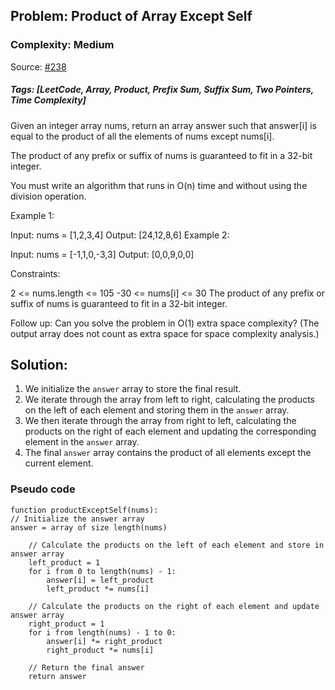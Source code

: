 ## Problem: Product of Array Except Self

### Complexity: Medium

Source: [#238](https://leetcode.com/problems/product-of-array-except-self/description/)

##### Tags: [LeetCode, Array, Product, Prefix Sum, Suffix Sum, Two Pointers, Time Complexity]

Given an integer array nums, return an array answer such that answer[i] is equal to the product of all the elements of nums except nums[i].

The product of any prefix or suffix of nums is guaranteed to fit in a 32-bit integer.

You must write an algorithm that runs in O(n) time and without using the division operation.

Example 1:

Input: nums = [1,2,3,4]
Output: [24,12,8,6]
Example 2:

Input: nums = [-1,1,0,-3,3]
Output: [0,0,9,0,0]

Constraints:

2 <= nums.length <= 105
-30 <= nums[i] <= 30
The product of any prefix or suffix of nums is guaranteed to fit in a 32-bit integer.

Follow up: Can you solve the problem in O(1) extra space complexity? (The output array does not count as extra space for space complexity analysis.)

## Solution:

1. We initialize the `answer` array to store the final result.
2. We iterate through the array from left to right, calculating the products on the left of each element and storing them in the `answer` array.
3. We then iterate through the array from right to left, calculating the products on the right of each element and updating the corresponding element in the `answer` array.
4. The final `answer` array contains the product of all elements except the current element.

### Pseudo code

```
function productExceptSelf(nums):
// Initialize the answer array
answer = array of size length(nums)

    // Calculate the products on the left of each element and store in answer array
    left_product = 1
    for i from 0 to length(nums) - 1:
        answer[i] = left_product
        left_product *= nums[i]

    // Calculate the products on the right of each element and update answer array
    right_product = 1
    for i from length(nums) - 1 to 0:
        answer[i] *= right_product
        right_product *= nums[i]

    // Return the final answer
    return answer
```
